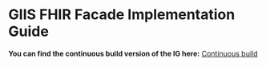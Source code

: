 # GIIS FHIR Facade Implementation Guide

**You can find the continuous build version of the IG here:** [Continuous build](https://build.fhir.org/ig/cens-chile/giis_fhir_IG/index.html)